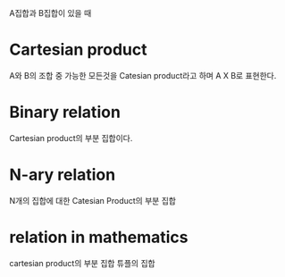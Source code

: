 A집합과 B집합이 있을 때

# Cartesian product
A와 B의 조합 중 가능한 모든것을 Catesian product라고 하며 A X B로 표현한다.


# Binary relation
Cartesian product의 부분 집합이다.

# N-ary relation
N개의 집합에 대한 Catesian Product의 부분 집합

# relation in mathematics
cartesian product의 부분 집합
튜플의 집합

